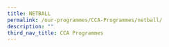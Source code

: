 ```yaml
---
title: NETBALL
permalink: /our-programmes/CCA-Programmes/netball/
description: ""
third_nav_title: CCA Programmes
---
```

